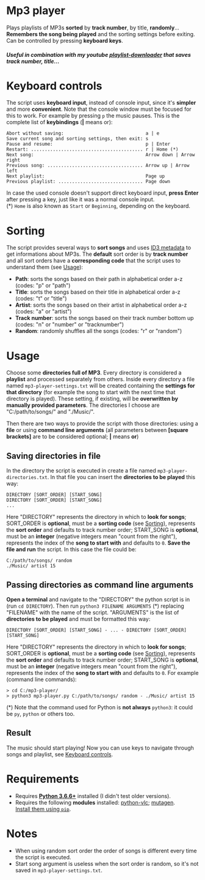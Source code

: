 # Mp3 player
Plays playlists of MP3s **sorted** by **track number**, by title, **randomly**... **Remembers the song being played** and the sorting settings before exiting. Can be controlled by pressing **keyboard keys**.
##### Useful in combination with my youtube [playlist-downloader](https://github.com/Stypox/playlist-downloader) that saves track number, title...
# Keyboard controls
The script uses **keyboard input**, instead of console input, since it's **simpler** and more **convenient**. Note that the console window must be focused for this to work. For example by pressing ``p`` the music pauses. This is the complete list of **keybindings** (**\|** means or):

	Abort without saving:                              a | e
	Save current song and sorting settings, then exit: s
	Pause and resume:                                  p | Enter
	Restart: ......................................... r | Home (*)
	Next song:                                         Arrow down | Arrow right
	Previous song: ................................... Arrow up | Arrow left
	Next playlist:                                     Page up
	Previous playlist: ............................... Page down

In case the used console doesn't support direct keyboard input, **press Enter** after pressing a key, just like it was a normal console input.  
(*) ``Home`` is also known as ``Start`` or ``Beginning``, depending on the keyboard.
# Sorting
The script provides several ways to **sort songs** and uses [ID3 metadata]() to get informations about MP3s. The **default** sort order is by **track number** and all sort orders have a **corresponding code** that the script uses to understand them (see [Usage](https://github.com/Stypox/mp3-player#usage)):
* **Path**: sorts the songs based on their path in alphabetical order a-z 
(codes: "p" or "path")
* **Title**: sorts the songs based on their title in alphabetical order a-z 
(codes: "t" or "title")
* **Artist**: sorts the songs based on their artist in alphabetical order a-z 
(codes: "a" or "artist")
* **Track number**: sorts the songs based on their track number bottom up 
(codes: "n" or "number" or "tracknumber")
* **Random**: randomly shuffles all the songs 
(codes: "r" or "random")

# Usage
Choose some **directories full of MP3**. Every directory is considered a **playlist** and processed separately from others. Inside every directory a file named ``mp3-player-settings.txt`` will be created containing the **settings for that directory** (for example the song to start with the next time that directory is played). These setting, if existing, will be **overwritten by manually provided parameters**. The directories I choose are "C:/path/to/songs/" and "./Music/".  

Then there are two ways to provide the script with those directories: using a **file** or using **command line arguments** (all parameters between **\[square brackets\]** are to be considered optional; **\|** means **or**)

## Saving directories in file
In the directory the script is executed in create a file named ``mp3-player-directories.txt``. In that file you can insert the **directories to be played** this way:

	DIRECTORY [SORT_ORDER] [START_SONG]
	DIRECTORY [SORT_ORDER] [START_SONG]
	...

Here "DIRECTORY" represents the directory in which to **look for songs**; SORT_ORDER is **optional**, must be a **sorting code** (see [Sorting](https://github.com/Stypox/mp3-player#sorting)), represents the **sort order** and defaults to track number order; START_SONG is **optional**, must be an **integer** (negative integers mean "count from the right"), represents the index of the **song to start with** and defaults to ``0``. **Save the file and run** the script. In this case the file could be:

	C:/path/to/songs/ random
	./Music/ artist 15


## Passing directories as command line arguments
**Open a terminal** and navigate to the "DIRECTORY" the python script is in (run ``cd DIRECTORY``). Then run ``python3 FILENAME ARGUMENTS`` (*) replacing "FILENAME" with the name of the script. "ARGUMENTS" is the list of **directories to be played** and must be formatted this way:

	DIRECTORY [SORT_ORDER] [START_SONG] - ... - DIRECTORY [SORT_ORDER] [START_SONG]

Here "DIRECTORY" represents the directory in which to **look for songs**; SORT_ORDER is **optional**, must be a **sorting code** (see [Sorting](https://github.com/Stypox/mp3-player#sorting)), represents the **sort order** and defaults to track number order; START_SONG is **optional**, must be an **integer** (negative integers mean "count from the right"), represents the index of the **song to start with** and defaults to ``0``. For example (command line commands):

	> cd C:/mp3-player/
	> python3 mp3-player.py C:/path/to/songs/ random - ./Music/ artist 15

(*) Note that the command used for Python is **not always** ``python3``: it could be ``py``, ``python`` or others too.

## Result
The music should start playing! Now you can use keys to navigate through songs and playlist, see [Keyboard controls](https://github.com/Stypox/mp3-player#keyboard-controls).
# Requirements
  * Requires **[Python 3.6.6+](https://www.python.org/downloads/release/python-370/)** installed (I didn't test older versions). 
  * Requires the following **modules** installed: [python-vlc](https://pypi.org/project/python-vlc/); [mutagen](https://pypi.org/project/mutagen/).  
  [Install them using ``pip``](https://packaging.python.org/tutorials/installing-packages/).
# Notes
* When using random sort order the order of songs is different every time the script is executed.
* Start song argument is useless when the sort order is random, so it's not saved in ``mp3-player-settings.txt``.